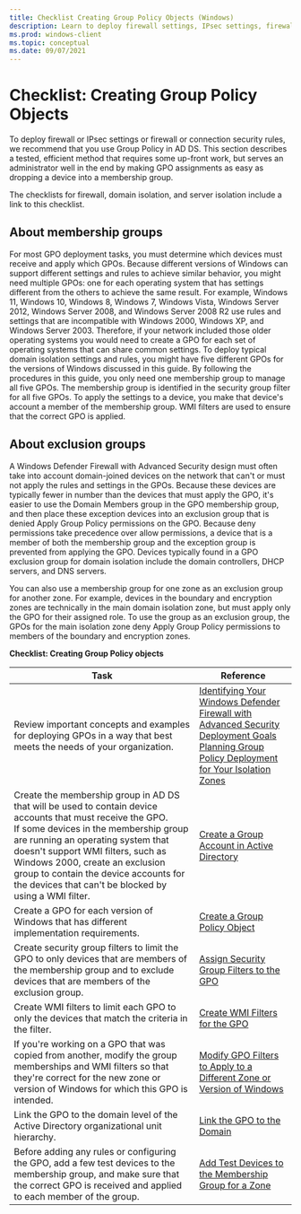 ```yaml
---
title: Checklist Creating Group Policy Objects (Windows)
description: Learn to deploy firewall settings, IPsec settings, firewall rules, or connection security rules, by using Group Policy in AD DS.
ms.prod: windows-client
ms.topic: conceptual
ms.date: 09/07/2021
---
```


# Checklist: Creating Group Policy Objects


To deploy firewall or IPsec settings or firewall or connection security rules, we recommend that you use Group Policy in AD DS. This section describes a tested, efficient method that requires some up-front work, but serves an administrator well in the end by making GPO assignments as easy as dropping a device into a membership group.

The checklists for firewall, domain isolation, and server isolation include a link to this checklist.

## About membership groups

For most GPO deployment tasks, you must determine which devices must receive and apply which GPOs. Because different versions of Windows can support different settings and rules to achieve similar behavior, you might need multiple GPOs: one for each operating system that has settings different from the others to achieve the same result. For example, Windows 11, Windows 10, Windows 8, Windows 7, Windows Vista, Windows Server 2012, Windows Server 2008, and Windows Server 2008 R2 use rules and settings that are incompatible with Windows 2000, Windows XP, and Windows Server 2003. Therefore, if your network included those older operating systems you would need to create a GPO for each set of operating systems that can share common settings. To deploy typical domain isolation settings and rules, you might have five different GPOs for the versions of Windows discussed in this guide. By following the procedures in this guide, you only need one membership group to manage all five GPOs. The membership group is identified in the security group filter for all five GPOs. To apply the settings to a device, you make that device's account a member of the membership group. WMI filters are used to ensure that the correct GPO is applied.

## About exclusion groups

A Windows Defender Firewall with Advanced Security design must often take into account domain-joined devices on the network that can't or must not apply the rules and settings in the GPOs. Because these devices are typically fewer in number than the devices that must apply the GPO, it's easier to use the Domain Members group in the GPO membership group, and then place these exception devices into an exclusion group that is denied Apply Group Policy permissions on the GPO. Because deny permissions take precedence over allow permissions, a device that is a member of both the membership group and the exception group is prevented from applying the GPO. Devices typically found in a GPO exclusion group for domain isolation include the domain controllers, DHCP servers, and DNS servers.

You can also use a membership group for one zone as an exclusion group for another zone. For example, devices in the boundary and encryption zones are technically in the main domain isolation zone, but must apply only the GPO for their assigned role. To use the group as an exclusion group, the GPOs for the main isolation zone deny Apply Group Policy permissions to members of the boundary and encryption zones.

**Checklist: Creating Group Policy objects**

| Task | Reference |
| - | - |
| Review important concepts and examples for deploying GPOs in a way that best meets the needs of your organization.| [Identifying Your Windows Defender Firewall with Advanced Security Deployment Goals](identifying-your-windows-firewall-with-advanced-security-deployment-goals.md)<br/>[Planning Group Policy Deployment for Your Isolation Zones](planning-group-policy-deployment-for-your-isolation-zones.md)| 
| Create the membership group in AD DS that will be used to contain device accounts that must receive the GPO.<br/>If some devices in the membership group are running an operating system that doesn't support WMI filters, such as Windows 2000, create an exclusion group to contain the device accounts for the devices that can't be blocked by using a WMI filter.| [Create a Group Account in Active Directory](create-a-group-account-in-active-directory.md)|
| Create a GPO for each version of Windows that has different implementation requirements.| [Create a Group Policy Object](create-a-group-policy-object.md) |
| Create security group filters to limit the GPO to only devices that are members of the membership group and to exclude devices that are members of the exclusion group.|[Assign Security Group Filters to the GPO](assign-security-group-filters-to-the-gpo.md) |
| Create WMI filters to limit each GPO to only the devices that match the criteria in the filter.| [Create WMI Filters for the GPO](create-wmi-filters-for-the-gpo.md) |
| If you're working on a GPO that was copied from another, modify the group memberships and WMI filters so that they're correct for the new zone or version of Windows for which this GPO is intended.|[Modify GPO Filters to Apply to a Different Zone or Version of Windows](modify-gpo-filters-to-apply-to-a-different-zone-or-version-of-windows.md) |
| Link the GPO to the domain level of the Active Directory organizational unit hierarchy.| [Link the GPO to the Domain](link-the-gpo-to-the-domain.md) |
| Before adding any rules or configuring the GPO, add a few test devices to the membership group, and make sure that the correct GPO is received and applied to each member of the group.| [Add Test Devices to the Membership Group for a Zone](add-test-devices-to-the-membership-group-for-a-zone.md) |
